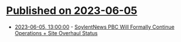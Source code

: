 # [Published on 2023-06-05](index.md)

* [2023-06-05, 13:00:00](https://soylentnews.org/meta/article.pl?sid=23/06/04/226212&from=rss) - [SoylentNews PBC Will Formally Continue Operations + Site Overhaul Status](https://soylentnews.org/meta/article.pl?sid=23/06/04/226212&from=rss)
